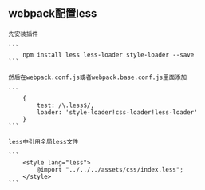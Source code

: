 ## webpack配置less

    先安装插件

    ```
        npm install less less-loader style-loader --save
    ```

    然后在webpack.conf.js或者webpack.base.conf.js里面添加

    ```
        {
            test: /\.less$/,
            loader: 'style-loader!css-loader!less-loader'
        }
    ```

    less中引用全局less文件
    
    ```
        <style lang="less">
            @import "../../../assets/css/index.less";
        </style>
    ```
